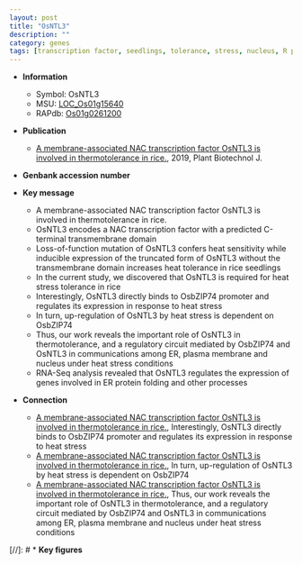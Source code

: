 ```yaml
---
layout: post
title: "OsNTL3"
description: ""
category: genes
tags: [transcription factor, seedlings, tolerance, stress, nucleus, R protein, plasma membrane, stress tolerance, heat tolerance, Heat Stress]
---
```


* **Information**  
    + Symbol: OsNTL3  
    + MSU: [LOC_Os01g15640](http://rice.plantbiology.msu.edu/cgi-bin/ORF_infopage.cgi?orf=LOC_Os01g15640)  
    + RAPdb: [Os01g0261200](http://rapdb.dna.affrc.go.jp/viewer/gbrowse_details/irgsp1?name=Os01g0261200)  

* **Publication**  
    + [A membrane-associated NAC transcription factor OsNTL3 is involved in thermotolerance in rice.](http://www.ncbi.nlm.nih.gov/pubmed?term=A+membrane-associated+NAC+transcription+factor+OsNTL3+is+involved+in+thermotolerance+in+rice.%5BTitle%5D), 2019, Plant Biotechnol J.

* **Genbank accession number**  

* **Key message**  
    + A membrane-associated NAC transcription factor OsNTL3 is involved in thermotolerance in rice.
    + OsNTL3 encodes a NAC transcription factor with a predicted C-terminal transmembrane domain
    + Loss-of-function mutation of OsNTL3 confers heat sensitivity while inducible expression of the truncated form of OsNTL3 without the transmembrane domain increases heat tolerance in rice seedlings
    + In the current study, we discovered that OsNTL3 is required for heat stress tolerance in rice
    + Interestingly, OsNTL3 directly binds to OsbZIP74 promoter and regulates its expression in response to heat stress
    + In turn, up-regulation of OsNTL3 by heat stress is dependent on OsbZIP74
    + Thus, our work reveals the important role of OsNTL3 in thermotolerance, and a regulatory circuit mediated by OsbZIP74 and OsNTL3 in communications among ER, plasma membrane and nucleus under heat stress conditions
    + RNA-Seq analysis revealed that OsNTL3 regulates the expression of genes involved in ER protein folding and other processes

* **Connection**  
    + [A membrane-associated NAC transcription factor OsNTL3 is involved in thermotolerance in rice.](http://www.ncbi.nlm.nih.gov/pubmed?term=A+membrane-associated+NAC+transcription+factor+OsNTL3+is+involved+in+thermotolerance+in+rice.%5BTitle%5D),  Interestingly, OsNTL3 directly binds to OsbZIP74 promoter and regulates its expression in response to heat stress
    + [A membrane-associated NAC transcription factor OsNTL3 is involved in thermotolerance in rice.](http://www.ncbi.nlm.nih.gov/pubmed?term=A+membrane-associated+NAC+transcription+factor+OsNTL3+is+involved+in+thermotolerance+in+rice.%5BTitle%5D),  In turn, up-regulation of OsNTL3 by heat stress is dependent on OsbZIP74
    + [A membrane-associated NAC transcription factor OsNTL3 is involved in thermotolerance in rice.](http://www.ncbi.nlm.nih.gov/pubmed?term=A+membrane-associated+NAC+transcription+factor+OsNTL3+is+involved+in+thermotolerance+in+rice.%5BTitle%5D),  Thus, our work reveals the important role of OsNTL3 in thermotolerance, and a regulatory circuit mediated by OsbZIP74 and OsNTL3 in communications among ER, plasma membrane and nucleus under heat stress conditions

[//]: # * **Key figures**  


